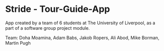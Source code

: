 # Stride - Tour-Guide-App

App created by a team of 6 students at The University of Liverpool, as a part of a software group project module.

Team: Doha Moamina, Adam Babs, Jakob Ropers, Ali Abod, Mike Borman, Martin Pugh
